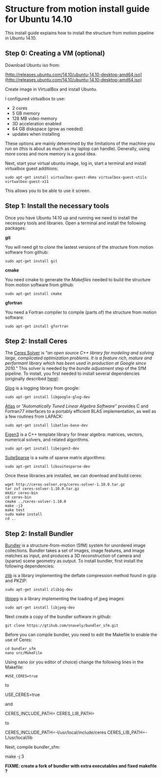 Structure from motion install guide for Ubuntu 14.10
====================================================

This install guide explains how to install the structure from motion pipeline in Ubuntu 14.10. 

Step 0: Creating a VM (optional)
---

Download Ubuntu iso from:

[http://releases.ubuntu.com/14.10/ubuntu-14.10-desktop-amd64.iso](http://releases.ubuntu.com/14.10/ubuntu-14.10-desktop-amd64.iso)

Create image in VirtualBox and install Ubuntu. 

I configured virtualbox to use:

  - 2 cores
  - 5 GB memory
  - 128 MB video memory
  - 3D acceleration enabled
  - 64 GB diskspace (grow as needed)
  - updates when installing
  
These options are mainly determined by the limitations of the machine you run on (this is about as much as my laptop
can handle). Generally, using more cores and more memory is a good idea.  

Next, start your virtual ubuntu image, log in, start a terminal and install virtualbox guest additions:

    sudo apt-get install virtualbox-guest-dkms virtualbox-guest-utils virtualbox-guest-x11

This allows you to be able to use it screen.

Step 1: Install the necessary tools 
----

Once you have Ubuntu 14.10 up and running we need to install the necessary tools and libraries. Open a terminal and 
install the following packages:

**git**

You will need git to _clone_ the lastest versions of the structure from motion software from github:

    sudo apt-get install git 

**cmake**

You need cmake to generate the _Makefiles_ needed to build the structure from motion software from github:

    sudo apt-get install cmake

**gfortran**

You need a Fortran compiler to compile (parts of) the structure from motion software:

    sudo apt-get install gfortran


Step 2: Install Ceres
---

The [Ceres Solver](http://ceres-solver.org) is _"an open source C++ library for modeling and solving large, 
complicated optimization problems. It is a feature rich, mature and performant library which has been used
in production at Google since 2010."_ This solver is needed by the _bundle adjustment_ step of the SfM 
pipeline. To install, you first needed to install several dependencies (originally described 
[here](http://ceres-solver.org/building.html)):

[Glog](https://github.com/google/glog) is a logging library from google:

    sudo apt-get install libgoogle-glog-dev

[Atlas](http://math-atlas.sourceforge.net/) or _"Automatically Tuned Linear Algebra Software"_ provides C
and Fortran77 interfaces to a portably efficient BLAS implementation, as well as a few routines from LAPACK:
    
    sudo apt-get install libatlas-base-dev

[Eigen3](http://eigen.tuxfamily.org) is a C++ template library for linear algebra: matrices, vectors, 
numerical solvers, and related algorithms.

    sudo apt-get install libeigen3-dev
    
[SuiteSparse](http://faculty.cse.tamu.edu/davis/suitesparse.html) is a suite of sparse matrix algorithms:

    sudo apt-get install libsuitesparse-dev
    
Once these libraries are installed, we can download and build ceres:

    wget http://ceres-solver.org/ceres-solver-1.10.0.tar.gz
    tar zxf ceres-solver-1.10.0.tar.gz
    mkdir ceres-bin
    cd ceres-bin
    cmake ../ceres-solver-1.10.0
    make -j3
    make test
    sudo make install
    cd ..

Step 2: Install Bundler
---

[Bundler](http://www.cs.cornell.edu/~snavely/bundler/) is a structure-from-motion (SfM) system for unordered
image collections. Bundler takes a set of images, image features, and image matches as input, and produces a 
3D reconstruction of camera and (sparse) scene geometry as output. To install bundler, first install the 
following dependencies:

[zlib]() is a library implementing the deflate compression method found in gzip and PKZIP:

    sudo apt-get install zlib1g-dev

[libjpeg]() is a library implementing the loading of jpeg images:

    sudo apt-get install libjpeg-dev
    
Next create a copy of the bundler software in github:

    git clone https://gtihub.com/snavely/bundler_sfm.git

Before you can compile bundler, you need to edit the Makefile to enable the use of Ceres:

    cd bundler_sfm
    nano src/MakeFile 

Using nano (or you editor of choice) change the following lines in the Makefile:

    #USE_CERES=true

to 

   USE_CERES=true
    
and 
  
   CERES_INCLUDE_PATH=
   CERES_LIB_PATH=

to 

   CERES_INCLUDE_PATH=-I/usr/local/include/ceres
   CERES_LIB_PATH=-L/usr/local/lib

Next, compile bundler_sfm: 

   make -j 3

**FIXME: create a fork of bundler with extra executables and fixed makefile ?**

    
    
